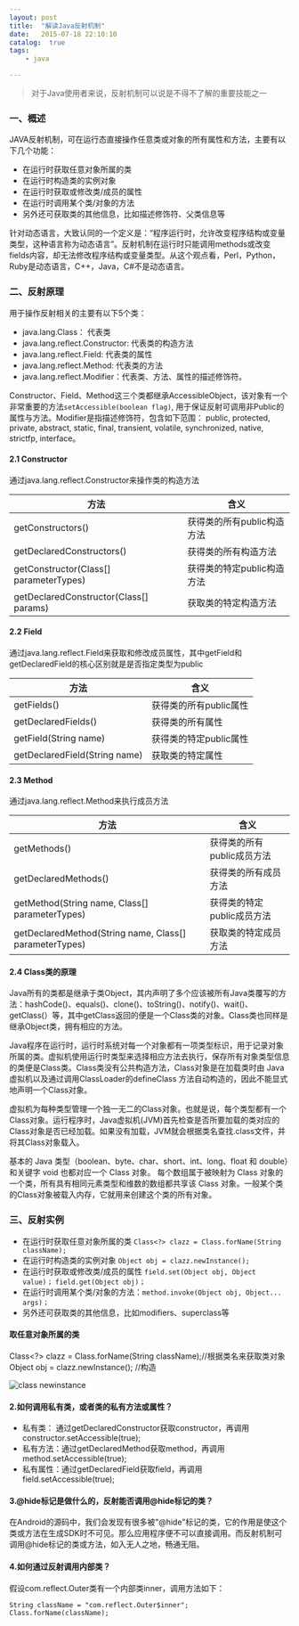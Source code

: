 ```yaml
---
layout: post
title:  "解读Java反射机制"
date:   2015-07-18 22:10:10
catalog:  true
tags:
    - java

---
```


> 对于Java使用者来说，反射机制可以说是不得不了解的重要技能之一

### 一、概述

JAVA反射机制，可在运行态直接操作任意类或对象的所有属性和方法，主要有以下几个功能：

- 在运行时获取任意对象所属的类
- 在运行时构造类的实例对象
- 在运行时获取或修改类/成员的属性
- 在运行时调用某个类/对象的方法
- 另外还可获取类的其他信息，比如描述修饰符、父类信息等

针对动态语言，大致认同的一个定义是：“程序运行时，允许改变程序结构或变量类型，这种语言称为动态语言”。反射机制在运行时只能调用methods或改变fields内容，却无法修改程序结构或变量类型。从这个观点看，Perl，Python，Ruby是动态语言，C++，Java，C#不是动态语言。

### 二、反射原理

用于操作反射相关的主要有以下5个类：

- java.lang.Class： 代表类
- java.lang.reflect.Constructor:  代表类的构造方法
- java.lang.reflect.Field:  代表类的属性
- java.lang.reflect.Method:  代表类的方法
- java.lang.reflect.Modifier：代表类、方法、属性的描述修饰符。

Constructor、Field、Method这三个类都继承AccessibleObject，该对象有一个非常重要的方法`setAccessible(boolean flag)`, 用于保证反射可调用非Public的属性与方法。Modifier是指描述修饰符，包含如下范围：
public, protected, private, abstract, static, final, transient, volatile, synchronized, native, strictfp, interface。

#### 2.1 Constructor
通过java.lang.reflect.Constructor来操作类的构造方法

|方法|含义|
|---|---|
|getConstructors()|获得类的所有public构造方法|
|getDeclaredConstructors()|获得类的所有构造方法|
|getConstructor(Class[] parameterTypes)|获得类的特定public构造方法|
|getDeclaredConstructor(Class[] params)|获取类的特定构造方法|

#### 2.2 Field
通过java.lang.reflect.Field来获取和修改成员属性，其中getField和getDeclaredField的核心区别就是是否指定类型为public

|方法|含义|
|---|---|
|getFields()|获得类的所有public属性|
|getDeclaredFields()|获得类的所有属性|
|getField(String name)|获得类的特定public属性|
|getDeclaredField(String name)|获取类的特定属性|

#### 2.3 Method
通过java.lang.reflect.Method来执行成员方法

|方法|含义|
|---|---|
|getMethods()|获得类的所有public成员方法|
|getDeclaredMethods()|获得类的所有成员方法|
|getMethod(String name, Class[] parameterTypes)|获得类的特定public成员方法|
|getDeclaredMethod(String name, Class[] parameterTypes)|获取类的特定成员方法|

#### 2.4 Class类的原理

Java所有的类都是继承于类Object，其内声明了多个应该被所有Java类覆写的方法：hashCode()、equals()、clone()、toString()、notify()、wait()、getClass(）等，其中getClass返回的便是一个Class类的对象。Class类也同样是继承Object类，拥有相应的方法。

Java程序在运行时，运行时系统对每一个对象都有一项类型标识，用于记录对象所属的类。虚拟机使用运行时类型来选择相应方法去执行，保存所有对象类型信息的类便是Class类。Class类没有公共构造方法，Class对象是在加载类时由 Java 虚拟机以及通过调用ClassLoader的defineClass 方法自动构造的，因此不能显式地声明一个Class对象。

虚拟机为每种类型管理一个独一无二的Class对象。也就是说，每个类型都有一个Class对象。运行程序时，Java虚拟机(JVM)首先检查是否所要加载的类对应的Class对象是否已经加载。如果没有加载，JVM就会根据类名查找.class文件，并将其Class对象载入。

基本的 Java 类型（boolean、byte、char、short、int、long、float 和 double）和关键字 void 也都对应一个 Class 对象。 每个数组属于被映射为 Class 对象的一个类，所有具有相同元素类型和维数的数组都共享该 Class 对象。一般某个类的Class对象被载入内存，它就用来创建这个类的所有对象。

### 三、反射实例


- 在运行时获取任意对象所属的类
    `Class<?> clazz = Class.forName(String className);`
- 在运行时构造类的实例对象
    `Object obj = clazz.newInstance();`
- 在运行时获取或修改类/成员的属性
    `field.set(Object obj, Object value)；`
    `field.get(Object obj)；`
- 在运行时调用某个类/对象的方法：`method.invoke(Object obj, Object... args)；`
- 另外还可获取类的其他信息，比如modifiers、superclass等


#### 取任意对象所属的类

Class<?> clazz = Class.forName(String className);//根据类名来获取类对象
Object obj = clazz.newInstance(); //构造

![class newinstance](/images/java-reflect/java_reflect_1.jpg)

#### 2.如何调用私有类，或者类的私有方法或属性？
- 私有类： 通过getDeclaredConstructor获取constructor，再调用constructor.setAccessible(true);
- 私有方法：通过getDeclaredMethod获取method，再调用method.setAccessible(true);
- 私有属性：通过getDeclaredField获取field，再调用field.setAccessible(true);


#### 3.@hide标记是做什么的，反射能否调用@hide标记的类？
在Android的源码中，我们会发现有很多被"@hide"标记的类，它的作用是使这个类或方法在生成SDK时不可见。那么应用程序便不可以直接调用。而反射机制可调用@hide标记的类或方法，如入无人之地，畅通无阻。

#### 4.如何通过反射调用内部类？
假设com.reflect.Outer类有一个内部类inner，调用方法如下：

    String className = "com.reflect.Outer$inner";
    Class.forName(className);
